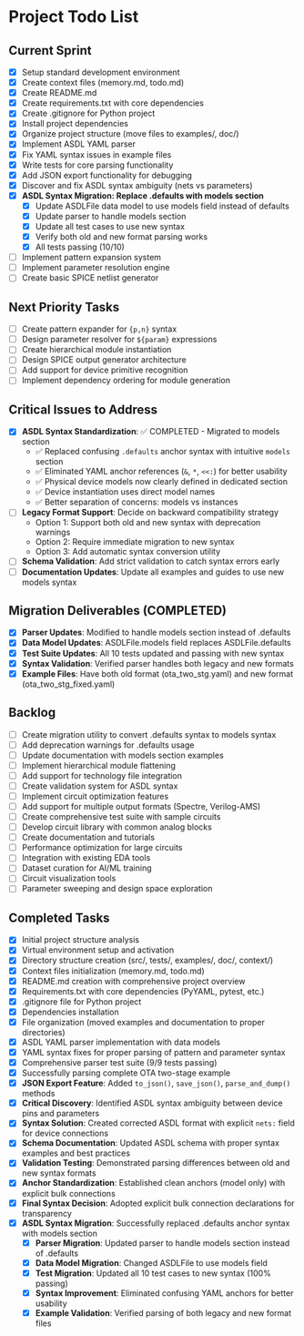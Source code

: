 # Project Todo List

## Current Sprint
- [x] Setup standard development environment
- [x] Create context files (memory.md, todo.md)
- [x] Create README.md
- [x] Create requirements.txt with core dependencies
- [x] Create .gitignore for Python project
- [x] Install project dependencies
- [x] Organize project structure (move files to examples/, doc/)
- [x] Implement ASDL YAML parser
- [x] Fix YAML syntax issues in example files
- [x] Write tests for core parsing functionality
- [x] Add JSON export functionality for debugging
- [x] Discover and fix ASDL syntax ambiguity (nets vs parameters)
- [x] **ASDL Syntax Migration: Replace .defaults with models section**
  - [x] Update ASDLFile data model to use models field instead of defaults
  - [x] Update parser to handle models section
  - [x] Update all test cases to use new syntax
  - [x] Verify both old and new format parsing works
  - [x] All tests passing (10/10)
- [ ] Implement pattern expansion system
- [ ] Implement parameter resolution engine
- [ ] Create basic SPICE netlist generator

## Next Priority Tasks
- [ ] Create pattern expander for `{p,n}` syntax
- [ ] Design parameter resolver for `${param}` expressions
- [ ] Create hierarchical module instantiation
- [ ] Design SPICE output generator architecture
- [ ] Add support for device primitive recognition
- [ ] Implement dependency ordering for module generation

## Critical Issues to Address
- [x] **ASDL Syntax Standardization**: ✅ COMPLETED - Migrated to models section
  - ✅ Replaced confusing `.defaults` anchor syntax with intuitive `models` section
  - ✅ Eliminated YAML anchor references (`&`, `*`, `<<:`) for better usability
  - ✅ Physical device models now clearly defined in dedicated section
  - ✅ Device instantiation uses direct model names
  - ✅ Better separation of concerns: models vs instances
- [ ] **Legacy Format Support**: Decide on backward compatibility strategy
  - Option 1: Support both old and new syntax with deprecation warnings
  - Option 2: Require immediate migration to new syntax  
  - Option 3: Add automatic syntax conversion utility
- [ ] **Schema Validation**: Add strict validation to catch syntax errors early
- [ ] **Documentation Updates**: Update all examples and guides to use new models syntax

## Migration Deliverables (COMPLETED)
- [x] **Parser Updates**: Modified to handle models section instead of .defaults
- [x] **Data Model Updates**: ASDLFile.models field replaces ASDLFile.defaults  
- [x] **Test Suite Updates**: All 10 tests updated and passing with new syntax
- [x] **Syntax Validation**: Verified parser handles both legacy and new formats
- [x] **Example Files**: Have both old format (ota_two_stg.yaml) and new format (ota_two_stg_fixed.yaml)

## Backlog
- [ ] Create migration utility to convert .defaults syntax to models syntax
- [ ] Add deprecation warnings for .defaults usage
- [ ] Update documentation with models section examples
- [ ] Implement hierarchical module flattening
- [ ] Add support for technology file integration
- [ ] Create validation system for ASDL syntax
- [ ] Implement circuit optimization features
- [ ] Add support for multiple output formats (Spectre, Verilog-AMS)
- [ ] Create comprehensive test suite with sample circuits
- [ ] Develop circuit library with common analog blocks
- [ ] Create documentation and tutorials
- [ ] Performance optimization for large circuits
- [ ] Integration with existing EDA tools
- [ ] Dataset curation for AI/ML training
- [ ] Circuit visualization tools
- [ ] Parameter sweeping and design space exploration

## Completed Tasks
- [x] Initial project structure analysis
- [x] Virtual environment setup and activation
- [x] Directory structure creation (src/, tests/, examples/, doc/, context/)
- [x] Context files initialization (memory.md, todo.md)
- [x] README.md creation with comprehensive project overview
- [x] Requirements.txt with core dependencies (PyYAML, pytest, etc.)
- [x] .gitignore file for Python project
- [x] Dependencies installation
- [x] File organization (moved examples and documentation to proper directories)
- [x] ASDL YAML parser implementation with data models
- [x] YAML syntax fixes for proper parsing of pattern and parameter syntax
- [x] Comprehensive parser test suite (9/9 tests passing)
- [x] Successfully parsing complete OTA two-stage example
- [x] **JSON Export Feature**: Added `to_json()`, `save_json()`, `parse_and_dump()` methods
- [x] **Critical Discovery**: Identified ASDL syntax ambiguity between device pins and parameters
- [x] **Syntax Solution**: Created corrected ASDL format with explicit `nets:` field for device connections
- [x] **Schema Documentation**: Updated ASDL schema with proper syntax examples and best practices
- [x] **Validation Testing**: Demonstrated parsing differences between old and new syntax formats
- [x] **Anchor Standardization**: Established clean anchors (model only) with explicit bulk connections
- [x] **Final Syntax Decision**: Adopted explicit bulk connection declarations for transparency
- [x] **ASDL Syntax Migration**: Successfully replaced .defaults anchor syntax with models section
  - [x] **Parser Migration**: Updated parser to handle models section instead of .defaults
  - [x] **Data Model Migration**: Changed ASDLFile to use models field
  - [x] **Test Migration**: Updated all 10 test cases to new syntax (100% passing)
  - [x] **Syntax Improvement**: Eliminated confusing YAML anchors for better usability
  - [x] **Example Validation**: Verified parsing of both legacy and new format files 